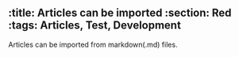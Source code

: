 :title: Articles can be imported
:section: Red
:tags: Articles, Test, Development
---
Articles can be imported from markdown(.md) files.
